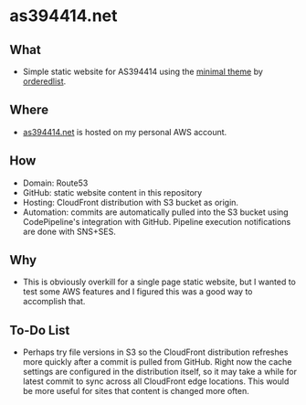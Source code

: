 # as394414.net

## What
- Simple static website for AS394414 using the [minimal theme](https://github.com/orderedlist/minimal) by [orderedlist](https://github.com/orderedlist).

## Where
- [as394414.net](https://as394414.net) is hosted on my personal AWS account.

## How
- Domain: Route53
- GitHub: static website content in this repository
- Hosting: CloudFront distribution with S3 bucket as origin.
- Automation: commits are automatically pulled into the S3 bucket using CodePipeline's integration with GitHub. Pipeline execution notifications are done with SNS+SES.

## Why
- This is obviously overkill for a single page static website, but I wanted to test some AWS features and I figured this was a good way to accomplish that.

## To-Do List
- Perhaps try file versions in S3 so the CloudFront distribution refreshes more quickly after a commit is pulled from GitHub. Right now the cache settings are configured in the distribution itself, so it may take a while for latest commit to sync across all CloudFront edge locations. This would be more useful for sites that content is changed more often.

